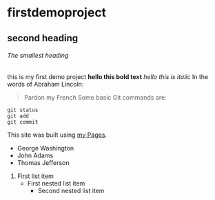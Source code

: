 # firstdemoproject

## second heading
###### The smallest heading
this is my first demo project
**hello this bold text**
*hello this is italic*
In the words of Abraham Lincoln:

> Pardon my French
Some basic Git commands are:
```
git status
git add
git commit
```
This site was built using [my Pages](https://google.com/).
- George Washington
- John Adams
- Thomas Jefferson
1. First list item
   - First nested list item
     - Second nested list item
